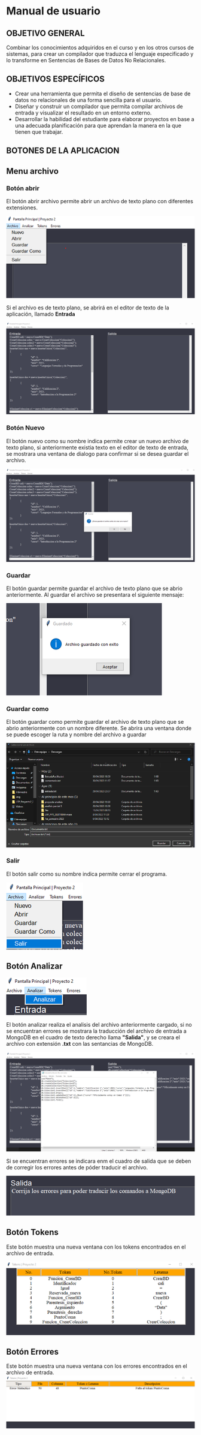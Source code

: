 # Manual de usuario

## OBJETIVO GENERAL

Combinar los conocimientos adquiridos en el curso y en los otros cursos de sistemas, para crear un compilador que traduzca el lenguaje especificado y lo transforme en Sentencias de Bases de Datos No Relacionales.

## OBJETIVOS ESPECÍFICOS

- Crear una herramienta que permita el diseño de sentencias de base de datos no relacionales de una forma sencilla para el usuario.
- Diseñar y construir un compilador que permita compilar archivos de entrada y visualizar el resultado en un entorno externo.
- Desarrollar la habilidad del estudiante para elaborar proyectos en base a una adecuada planificación para que aprendan la manera en la que tienen que trabajar.

## BOTONES DE LA APLICACION

## Menu archivo

### Botón abrir

El botón abrir archivo permite abrir un archivo de texto plano con diferentes extensiones.

![Alt text](../img/abrir.png)

Si el archivo es de texto plano, se abrirá en el editor de texto de la aplicación, llamado **Entrada**

![Alt text](../img/abrir2.png)

### Botón Nuevo

El botón nuevo como su nombre indica permite crear un nuevo archivo de texto plano, si anteriormente existia texto en el editor de texto de entrada, se mostrara una ventana de dialogo para confirmar si se desea guardar el archivo.

![Alt text](../img/nuevo.png)

### Guardar

El botón guardar permite guardar el archivo de texto plano que se abrio anteriormente. Al guardar el archivo se presentara el siguiente mensaje:

![Alt text](../img/guardar.png)

### Guardar como

El botón guardar como permite guardar el archivo de texto plano que se abrio anteriormente con un nombre diferente. Se abrira una ventana donde se puede escoger la ruta y nombre del archivo a guardar

![Alt text](../img/guardarComo.png)

### Salir

El botón salir como su nombre indica permite cerrar el programa.

![Alt text](../img/salir.png)

## Botón Analizar

![Alt text](../img/analzar_1.png)

El botón analizar realiza el analisis del archivo anteriormente cargado, si no se encuentran errores se mostrara la traducción del archivo de entrada a MongoDB en el cuadro de texto derecho llama **"Salida"**, y se creara el archivo con extensión **.txt** con las sentancias de MongoDB.

![Alt text](../img/analizar_2.png)

Si se encuentran errores se indicara enm el cuadro de salida que se deben de corregir los errores antes de póder traducir el archivo.

![Alt text](../img/analizar_3.png)

## Botón Tokens

Este botón muestra una nueva ventana con los tokens encontrados en el archivo de entrada.

![Alt text](../img/toens.png)

## Botón Errores

Este botón muestra una nueva ventana con los errores encontrados en el archivo de entrada.
![Alt text](../img/errores.png)
